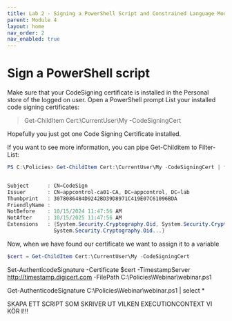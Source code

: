 ```yaml
---
title: Lab 2 - Signing a PowerShell Script and Constrained Language Mode
parent: Module 4
layout: home
nav_order: 2
nav_enabled: true
---
```


# Sign a PowerShell script

Make sure that your CodeSigning certificate is installed in the Personal store of the logged on user.
Open a PowerShell prompt
List your installed code signing certificates:

> Get-ChildItem Cert:\CurrentUser\My -CodeSigningCert

Hopefully you just got one Code Signing Certificate installed.

If you want to see more information, you can pipe Get-Childitem to Filter-List:

```powershell
PS C:\Policies> Get-ChildItem Cert:\CurrentUser\My -CodeSigningCert | fl


Subject      : CN=CodeSign
Issuer       : CN=appcontrol-ca01-CA, DC=appcontrol, DC=lab
Thumbprint   : 3078086484D9242BD39D8971C419E07C61096BDA
FriendlyName :
NotBefore    : 10/15/2024 11:47:56 AM
NotAfter     : 10/15/2025 11:47:56 AM
Extensions   : {System.Security.Cryptography.Oid, System.Security.Cryptography.Oid, System.Security.Cryptography.Oid,
               System.Security.Cryptography.Oid...}

```

Now, when we have found our certificate we want to assign it to a variable

```powershell
$cert = Get-ChildItem Cert:\CurrentUser\My -CodeSigningCert
```
Set-AuthenticodeSignature -Certificate $cert -TimestampServer http://timestamp.digicert.com -FilePath C:\Policies\Webinar\webinar.ps1


Get-AuthenticodeSignature C:\Policies\Webinar\webinar.ps1 | select *




SKAPA ETT SCRIPT SOM SKRIVER UT VILKEN EXECUTIONCONTEXT VI KÖR I!!!
